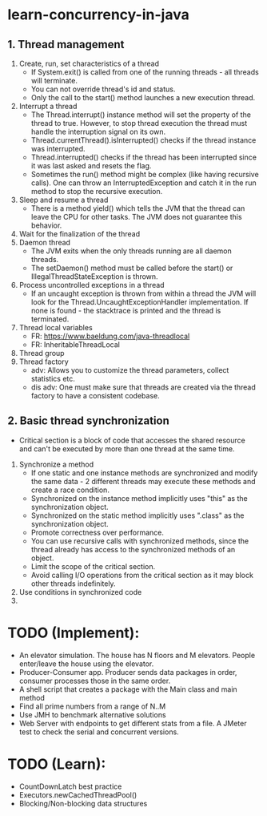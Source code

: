 # learn-concurrency-in-java
## 1. Thread management
1. Create, run, set characteristics of a thread
   * If System.exit() is called from one of the running threads - all threads will terminate.
   * You can not override thread's id and status.
   * Only the call to the start() method launches a new execution thread.
2. Interrupt a thread
   * The Thread.interrupt() instance method will set the property of the thread to true. However, to stop thread execution the thread must handle the interruption signal on its own.
   * Thread.currentThread().isInterrupted() checks if the thread instance was interrupted.
   * Thread.interrupted() checks if the thread has been interrupted since it was last asked and resets the flag.
   * Sometimes the run() method might be complex (like having recursive calls). One can throw an InterruptedException and catch it in the run method to stop the recursive execution.
3. Sleep and resume a thread
   * There is a method yield() which tells the JVM that the thread can leave the CPU for other tasks. The JVM does not guarantee this behavior.
4. Wait for the finalization of the thread
5. Daemon thread
   * The JVM exits when the only threads running are all daemon threads. 
   * The setDaemon() method must be called before the start() or IllegalThreadStateException is thrown.
6. Process uncontrolled exceptions in a thread
   * If an uncaught exception is thrown from within a thread the JVM will look for the Thread.UncaughtExceptionHandler implementation. If none is found - the stacktrace is printed and the thread is terminated.
7. Thread local variables
   * FR: https://www.baeldung.com/java-threadlocal
   * FR: InheritableThreadLocal
8. Thread group
9. Thread factory
   * adv: Allows you to customize the thread parameters, collect statistics etc.
   * dis adv: One must make sure that threads are created via the thread factory to have a consistent codebase.
## 2. Basic thread synchronization
   * Critical section is a block of code that accesses the shared resource and can't be executed by more than one thread at the same time.
1. Synchronize a method
   * If one static and one instance methods are synchronized and modify the same data - 2 different threads may execute these methods and create a race condition.
   * Synchronized on the instance method implicitly uses "this" as the synchronization object.
   * Synchronized on the static method implicitly uses ".class" as the synchronization object.
   * Promote correctness over performance.
   * You can use recursive calls with synchronized methods, since the thread already has access to the synchronized methods of an object.
   * Limit the scope of the critical section.
   * Avoid calling I/O operations from the critical section as it may block other threads indefinitely.
2. Use conditions in synchronized code
3. 


# TODO (Implement):
   * An elevator simulation. The house has N floors and M elevators. People enter/leave the house using the elevator.
   * Producer-Consumer app. Producer sends data packages in order, consumer processes those in the same order. 
   * A shell script that creates a package with the Main class and main method
   * Find all prime numbers from a range of N..M
   * Use JMH to benchmark alternative solutions
   * Web Server with endpoints to get different stats from a file. A JMeter test to check the serial and concurrent versions.

# TODO (Learn):
  * CountDownLatch best practice
  * Executors.newCachedThreadPool()
  * Blocking/Non-blocking data structures